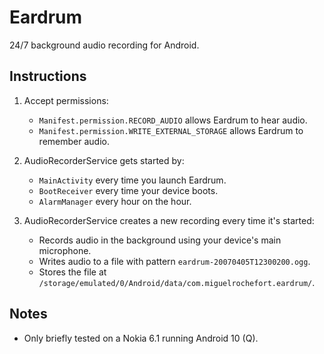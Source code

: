 # Eardrum

24/7 background audio recording for Android.

## Instructions

1. Accept permissions:
	* `Manifest.permission.RECORD_AUDIO` allows Eardrum to hear audio.
	* `Manifest.permission.WRITE_EXTERNAL_STORAGE` allows Eardrum to remember audio.

2. AudioRecorderService gets started by:
	* `MainActivity` every time you launch Eardrum.
	* `BootReceiver` every time your device boots.
	* `AlarmManager` every hour on the hour.

3. AudioRecorderService creates a new recording every time it's started:
	* Records audio in the background using your device's main microphone.
	* Writes audio to a file with pattern `eardrum-20070405T12300200.ogg`.
	* Stores the file at `/storage/emulated/0/Android/data/com.miguelrochefort.eardrum/`.
  
  ## Notes
  
  * Only briefly tested on a Nokia 6.1 running Android 10 (Q).
